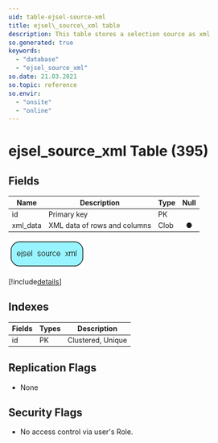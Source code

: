 ```yaml
---
uid: table-ejsel-source-xml
title: ejsel\_source\_xml table
description: This table stores a selection source as xml
so.generated: true
keywords:
  - "database"
  - "ejsel_source_xml"
so.date: 21.03.2021
so.topic: reference
so.envir:
  - "onsite"
  - "online"
---
```


# ejsel\_source\_xml Table (395)

## Fields

| Name | Description | Type | Null |
|------|-------------|------|:----:|
|id|Primary key|PK| |
|xml\_data|XML data of rows and columns|Clob|&#x25CF;|


![ejsel_source_xml table relationship diagram](./media/ejsel_source_xml.png)

[!include[details](./includes/ejsel-source-xml.md)]

## Indexes

| Fields | Types | Description |
|--------|-------|-------------|
|id |PK |Clustered, Unique |

## Replication Flags

* None

## Security Flags

* No access control via user's Role.

